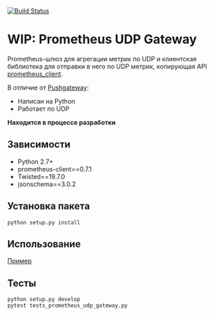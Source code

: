 [![Build Status](https://travis-ci.org/anegramotnov/prometheus_udp_gateway.svg?branch=master)](https://travis-ci.org/anegramotnov/prometheus_udp_gateway)

# WIP: Prometheus UDP Gateway

Prometheus-шлюз для агрегации метрик по UDP и клиентская библиотека для отправки
в него по UDP метрик, копирующая API
[prometheus_client](https://github.com/prometheus/client_python).

В отличие от [Pushgateway](https://github.com/prometheus/pushgateway):
* Написан на Python
* Работает по UDP

**Находится в процессе разработки**

## Зависимости

* Python 2.7+
* prometheus-client==0.7.1
* Twisted==19.7.0
* jsonschema==3.0.2

## Установка пакета

```
python setup.py install
```

## Использование

[Пример](/examples)

## Тесты

```
python setup.py develop
pytest tests_prometheus_udp_gateway.py
```
